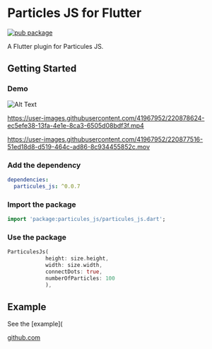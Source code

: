 # Particles JS for Flutter
[![pub package](https://img.shields.io/pub/v/particules_js.svg)](https://pub.dartlang.org/packages/particules_js)

A Flutter plugin for Particules JS.

## Getting Started

### Demo

![Alt Text](https://media.giphy.com/media/4JZEFuPLrC4cxR1gpA/giphy.gif)

https://user-images.githubusercontent.com/41967952/220878624-ec5efe38-13fa-4e1e-8ca3-6505d08bdf3f.mp4

https://user-images.githubusercontent.com/41967952/220877516-51ed18d8-d519-464c-ad86-8c934455852c.mov

### Add the dependency

```yaml
dependencies:
  particules_js: ^0.0.7
```

### Import the package

```dart
import 'package:particules_js/particules_js.dart';
```

### Use the package

```dart
ParticulesJs(
            height: size.height,
            width: size.width,
            connectDots: true,
            numberOfParticles: 100
            ),
```
## Example

See the [example](

[github.com](https://github.com/mevos19/particules_js/blob/master/example/lib/main.dart)
